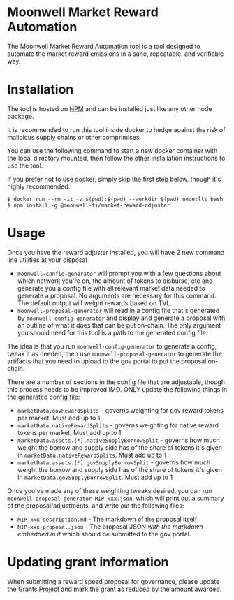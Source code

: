 # Moonwell Market Reward Automation 

The Moonwell Market Reward Automation tool is a tool designed to automate the market reward emissions in a sane, repeatable,
and verifiable way.

# Installation

The tool is hosted on [NPM](https://www.npmjs.com/package/@moonwell-fi/market-reward-adjuster) and can be installed just
like any other node package.

It is recommended to run this tool inside docker to hedge against the risk of malicious supply chains or other comprimises.

You can use the following command to start a new docker container with the local directory mounted, then follow the other
installation instructions to use the tool.

If you prefer not to use docker, simply skip the first step below, though it's highly recommended.

```shell
$ docker run --rm -it -v $(pwd):$(pwd) --workdir $(pwd) node:lts bash
$ npm install -g @moonwell-fi/market-reward-adjuster
```

# Usage

Once you have the reward adjuster installed, you will have 2 new command line utilities at your disposal
  - `moonwell-config-generator` will prompt you with a few questions about which network you're on, the amount of 
    tokens to disburse, etc and generate you a config file with all relevant market data needed to generate a proposal.
    No arguments are necessary for this command. The default output will weight rewards based on TVL.
  - `moonwell-proposal-generator` will read in a config file that's generated by `moonwell-config-generator` and display
    and generate a proposal with an outline of what it does that can be put on-chain. The only argument you should need
    for this tool is a path to the generated config file.

The idea is that you run `moonwell-config-generator` to generate a config, tweak it as needed, then use `moonwell-proposal-generator`
to generate the artifacts that you need to upload to the gov portal to put the proposal on-chain. 

There are a number of sections in the config file that are adjustable, though this process needs to be improved IMO. ONLY
update the following things in the generated config file:

- `marketData.govRewardSplits` - governs weighting for gov reward tokens per market. Must add up to 1
- `marketData.nativeRewardSplits` - governs weighting for native reward tokens per market. Must add up to 1
- `marketData.assets.[*].nativeSupplyBorrowSplit` - governs how much weight the borrow and supply side has of the share
  of tokens it's given in `marketData.nativeRewardSplits`. Must add up to 1
- `marketData.assets.[*].govSupplyBorrowSplit` - governs how much weight the borrow and supply side has of the share
  of tokens it's given in `marketData.govSupplyBorrowSplit`. Must add up to 1

Once you've made any of these weighting tweaks desired, you can run `moonwell-proposal-generator MIP-xxx.json`, which will
print out a summary of the proposal/adjustments, and write out the following files:
- `MIP-xxx-description.md` - The markdown of the proposal itself
- `MIP-xxx-proposal.json` - The proposal JSON *with the markdown embedded in it* which should be submitted to the gov portal.

# Updating grant information

When submitting a reward speed proposal for governance, please update the [Grants Project](https://github.com/orgs/moonwell-fi/projects/2/views/1) and mark the grant as reduced by the amount awarded.
